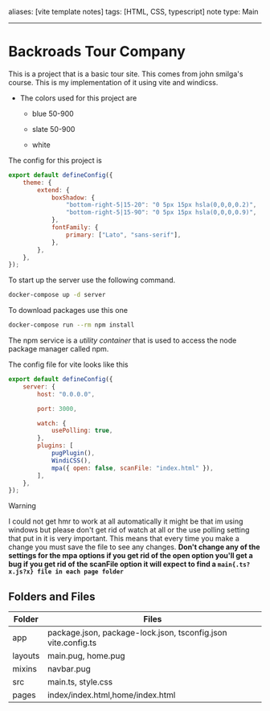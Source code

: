 aliases: [vite template notes]
tags: [HTML, CSS, typescript]
note type: Main

---

# Backroads Tour Company

This is a project that is a basic tour site. This comes from john smilga's course. This is my implementation of it using vite and windicss.

- The colors used for this project are

  - blue 50-900
  - slate 50-900

  - white

The config for this project is

```js
export default defineConfig({
	theme: {
		extend: {
			boxShadow: {
				"bottom-right-5|15-20": "0 5px 15px hsla(0,0,0,0.2)",
				"bottom-right-5|15-90": "0 5px 15px hsla(0,0,0,0.9)",
			},
			fontFamily: {
				primary: ["Lato", "sans-serif"],
			},
		},
	},
});
```

To start up the server use the following command.

```bash
docker-compose up -d server
```

To download packages use this one

```bash
docker-compose run --rm npm install
```

The npm service is a _utility container_ that is used to access the node package manager called npm.

The config file for vite looks like this

```javascript
export default defineConfig({
	server: {
		host: "0.0.0.0",

		port: 3000,

		watch: {
			usePolling: true,
		},
		plugins: [
			pugPlugin(),
			WindiCSS(),
			mpa({ open: false, scanFile: "index.html" }),
		],
	},
});
```

> [!Warning]
> I could not get hmr to work at all automatically it might be that im using windows but please don't get rid of watch at all or the use polling setting that put in it is very important. This means that every time you make a change you must save the file to see any changes. **Don't change any of the settings for the mpa options if you get rid of the open option you'll get a bug if you get rid of the scanFile option it will expect to find a `main{.ts?x.js?x} file in each page folder`**

## Folders and Files

| Folder  | Files                                                         |
| ------- | ------------------------------------------------------------- |
| app     | package.json, package-lock.json, tsconfig.json vite.config.ts |
| layouts | main.pug, home.pug                                            |
| mixins  | navbar.pug                                                    |
| src     | main.ts, style.css                                            |
| pages   | index/index.html,home/index.html                              |
